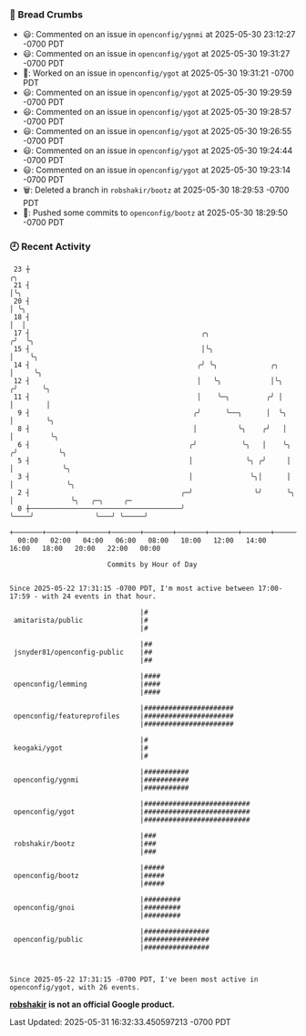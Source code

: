 ### 🍞 Bread Crumbs

 * 😃: Commented on an issue in `openconfig/ygnmi` at 2025-05-30 23:12:27 -0700 PDT
 * 😃: Commented on an issue in `openconfig/ygot` at 2025-05-30 19:31:27 -0700 PDT
 * 👀: Worked on an issue in `openconfig/ygot` at 2025-05-30 19:31:21 -0700 PDT
 * 😃: Commented on an issue in `openconfig/ygot` at 2025-05-30 19:29:59 -0700 PDT
 * 😃: Commented on an issue in `openconfig/ygot` at 2025-05-30 19:28:57 -0700 PDT
 * 😃: Commented on an issue in `openconfig/ygot` at 2025-05-30 19:26:55 -0700 PDT
 * 😃: Commented on an issue in `openconfig/ygot` at 2025-05-30 19:24:44 -0700 PDT
 * 😃: Commented on an issue in `openconfig/ygot` at 2025-05-30 19:23:14 -0700 PDT
 * 🗑: Deleted a branch in `robshakir/bootz` at 2025-05-30 18:29:53 -0700 PDT
 * 🚢: Pushed some commits to `openconfig/bootz` at 2025-05-30 18:29:50 -0700 PDT

### 🕘 Recent Activity
```
 23 ┼                                                                        ╭╮
 21 ┤                                                                        │╰╮
 20 ┤                                                                        │ ╰╮
 18 ┤                                                                        │  │
 17 ┤                                          ╭╮                           ╭╯  ╰╮
 15 ┤                                          │╰╮                          │    ╰╮
 14 ┤                                         ╭╯ ╰╮             ╭╮          │     ╰╮
 12 ┤                                         │   ╰╮            │╰╮        ╭╯      ╰╮
 11 ┤                                         │    ╰─╮         ╭╯ │        │        │
  9 ┤                                        ╭╯      ╰──╮      │  ╰╮       │        ╰╮
  8 ┤                                        │          ╰╮    ╭╯   │       │         ╰╮
  6 ┤                                       ╭╯           ╰╮   │    ╰╮     ╭╯          ╰╮
  5 ┤                                       │             ╰╮ ╭╯     │     │            ╰╮
  3 ┤                                       │              ╰╮│      │     │             ╰╮
  2 ┤                                     ╭─╯               ╰╯      ╰╮    │              ╰╮   ╭─╮     ╭─
  0 ┼─────────────────────────────────────╯                          ╰────╯               ╰───╯ ╰─────╯
    +───────+───────+───────+───────+───────+───────+───────+───────+───────+───────+───────+───────+────
  00:00   02:00   04:00   06:00   08:00   10:00   12:00   14:00   16:00   18:00   20:00   22:00   00:00   

						Commits by Hour of Day


Since 2025-05-22 17:31:15 -0700 PDT, I'm most active between 17:00-17:59 - with 24 events in that hour.

```



```
                                |#
 amitarista/public              |#
                                |#

                                |##
 jsnyder81/openconfig-public    |##
                                |##

                                |####
 openconfig/lemming             |####
                                |####

                                |######################
 openconfig/featureprofiles     |######################
                                |######################

                                |#
 keogaki/ygot                   |#
                                |#

                                |###########
 openconfig/ygnmi               |###########
                                |###########

                                |##########################
 openconfig/ygot                |##########################
                                |##########################

                                |###
 robshakir/bootz                |###
                                |###

                                |#####
 openconfig/bootz               |#####
                                |#####

                                |#########
 openconfig/gnoi                |#########
                                |#########

                                |################
 openconfig/public              |################
                                |################



Since 2025-05-22 17:31:15 -0700 PDT, I've been most active in openconfig/ygot, with 26 events.

```
**[robshakir](mailto:robjs@google.com) is not an official Google product.**  


Last Updated: 2025-05-31 16:32:33.450597213 -0700 PDT
